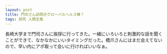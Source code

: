 ```yaml
---
layout: post
title: 門司さん訪問＠グローバルヘルス棟？
tags: 研究 人類生態
---
```


長崎大学まで門司さんに挨拶に行ってきた。一緒にいろいろと刺激的な話を聞くことができて、なかなかにいいタイミングだった。橋爪さんにはまだ会えてないので、早い内にアポ取って会いに行ければいいなぁ。
